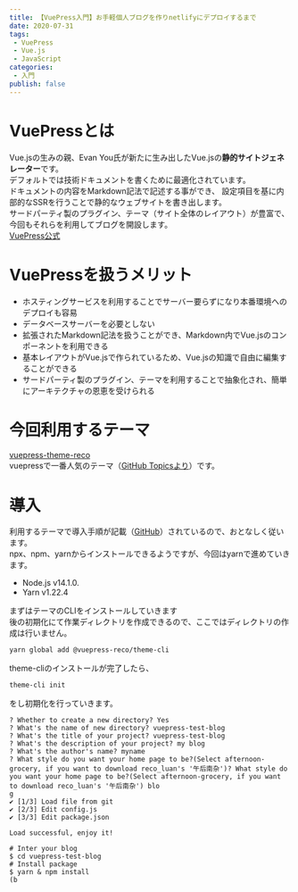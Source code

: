```yaml
---
title: 【VuePress入門】お手軽個人ブログを作りnetlifyにデプロイするまで
date: 2020-07-31
tags:
 - VuePress
 - Vue.js
 - JavaScript
categories: 
 - 入門
publish: false
---
```

# VuePressとは
Vue.jsの生みの親、Evan You氏が新たに生み出したVue.jsの**静的サイトジェネレーター**です。<br>
デフォルトでは技術ドキュメントを書くために最適化されています。<br>
ドキュメントの内容をMarkdown記法で記述する事ができ、
設定項目を基に内部的なSSRを行うことで静的なウェブサイトを書き出します。<br>
サードパーティ製のプラグイン、テーマ（サイト全体のレイアウト）が豊富で、今回もそれらを利用してブログを開設します。<br>
[VuePress公式](https://vuepress.vuejs.org/)  

# VuePressを扱うメリット
 - ホスティングサービスを利用することでサーバー要らずになり本番環境へのデプロイも容易
 - データベースサーバーを必要としない
 - 拡張されたMarkdown記法を扱うことができ、Markdown内でVue.jsのコンポーネントを利用できる
 - 基本レイアウトがVue.jsで作られているため、Vue.jsの知識で自由に編集することができる
 - サードパーティ製のプラグイン、テーマを利用することで抽象化され、簡単にアーキテクチャの恩恵を受けられる<br>

# 今回利用するテーマ
[vuepress-theme-reco](https://vuepress-theme-reco.recoluan.com/)<br>
vuepressで一番人気のテーマ（[GitHub Topicsより](https://github.com/topics/vuepress-theme)）です。<br>

# 導入
利用するテーマで導入手順が記載（[GitHub](https://github.com/vuepress-reco/vuepress-theme-reco)）されているので、おとなしく従います。<br>
npx、npm、yarnからインストールできるようですが、今回はyarnで進めていきます。
 - Node.js v14.1.0.
 - Yarn v1.22.4

まずはテーマのCLIをインストールしていきます<br>
後の初期化にて作業ディレクトリを作成できるので、ここではディレクトリの作成は行いません。
```Bash
yarn global add @vuepress-reco/theme-cli
```
theme-cliのインストールが完了したら、
```Bash
theme-cli init
```
をし初期化を行っていきます。
```
? Whether to create a new directory? Yes
? What's the name of new directory? vuepress-test-blog
? What's the title of your project? vuepress-test-blog
? What's the description of your project? my blog
? What's the author's name? myname
? What style do you want your home page to be?(Select afternoon-grocery, if you want to download reco_luan's '午后南杂')? What style do you want your home page to be?(Select afternoon-grocery, if you want to download reco_luan's '午后南杂') blo
g
✔ [1/3] Load file from git
✔ [2/3] Edit config.js
✔ [3/3] Edit package.json

Load successful, enjoy it!

# Inter your blog
$ cd vuepress-test-blog
# Install package
$ yarn & npm install
(b